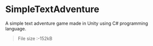 # SimpleTextAdventure
 A simple text adventure game made in Unity using C# programming language.
 > File size :-152kB

 
